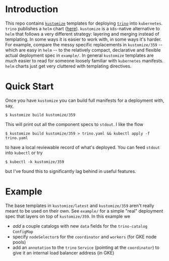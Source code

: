 
# Introduction

This repo contains [`kustomize`](https://kustomize.io/) templates for deploying [`trino`](https://trino.io/) into `kubernetes`. `trino` publishes a `helm` chart ([here](https://github.com/trinodb/charts)). `kustomize` is a `k8s`-native alternative to `helm` that follows a very different strategy: layering and merging instead of templating. In some ways it is easier to work with, in some ways it's harder. For example, compare the messy specific replacements in `kustomize/359` -- which are easy in `helm` -- to the relatively compact, declarative and flexible actual deployment spec in `example/`. In general `kustomize` templates are _much_ easier to read for someone loosely familiar with `kubernetes` manifests. `helm` charts just get very cluttered with templating directives. 

# Quick Start

Once you have `kustomize` you can build full manifests for a deployment with, say, 
```
$ kustomize build kustomize/359
```
This will print out all the component specs to `stdout`. I like the flow 
```
$ kustomize build kustomize/359 > trino.yaml && kubectl apply -f trino.yaml
```
to have a local reviewable record of what's deployed. You can feed `stdout` into `kubectl` or try 
```
$ kubectl -k kustomize/359
```
but I've found this to significantly lag behind in useful features. 

# Example

The base templates in `kustomize/latest` and `kustomize/359` aren't really meant to be used on their own. See `example/` for a simple "real" deployment spec that layers on top of `kustomize/359`. In this example we
* _add_ a couple catalogs with new `data` fields for the `trino-catalog` `ConfigMap`
* specify `nodeSelector`s for the `coordinator` and `workers` (for GKE node pools)
* add an `annotation` to the `trino` `Service` (pointing at the `coordinator`) to give it an internal load balancer address (in GKE)